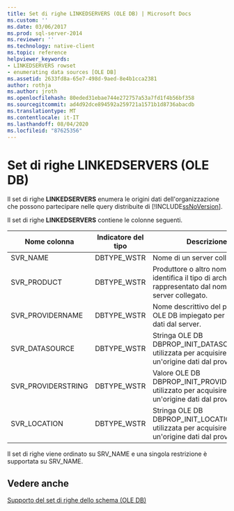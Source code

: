 ```yaml
---
title: Set di righe LINKEDSERVERS (OLE DB) | Microsoft Docs
ms.custom: ''
ms.date: 03/06/2017
ms.prod: sql-server-2014
ms.reviewer: ''
ms.technology: native-client
ms.topic: reference
helpviewer_keywords:
- LINKEDSERVERS rowset
- enumerating data sources [OLE DB]
ms.assetid: 2633fd8a-65e7-498d-9aed-8e4b1cca2381
author: rothja
ms.author: jroth
ms.openlocfilehash: 80eded31ebae744e272757a53a7fd1f4b56bf358
ms.sourcegitcommit: ad4d92dce894592a259721a1571b1d8736abacdb
ms.translationtype: MT
ms.contentlocale: it-IT
ms.lasthandoff: 08/04/2020
ms.locfileid: "87625356"
---
```

# <a name="linkedservers-rowset-ole-db"></a>Set di righe LINKEDSERVERS (OLE DB)
  Il set di righe **LINKEDSERVERS** enumera le origini dati dell'organizzazione che possono partecipare nelle query distribuite di [!INCLUDE[ssNoVersion](../../../includes/ssnoversion-md.md)].  
  
 Il set di righe **LINKEDSERVERS** contiene le colonne seguenti.  
  
|Nome colonna|Indicatore del tipo|Descrizione|  
|-----------------|--------------------|-----------------|  
|SVR_NAME|DBTYPE_WSTR|Nome di un server collegato.|  
|SVR_PRODUCT|DBTYPE_WSTR|Produttore o altro nome che identifica il tipo di archivio dati rappresentato dal nome del server collegato.|  
|SVR_PROVIDERNAME|DBTYPE_WSTR|Nome descrittivo del provider OLE DB impiegato per utilizzare dati dal server.|  
|SVR_DATASOURCE|DBTYPE_WSTR|Stringa OLE DB DBPROP_INIT_DATASOURCE utilizzata per acquisire un'origine dati dal provider.|  
|SVR_PROVIDERSTRING|DBTYPE_WSTR|Valore OLE DB DBPROP_INIT_PROVIDERSTRING utilizzato per acquisire un'origine dati dal provider.|  
|SVR_LOCATION|DBTYPE_WSTR|Stringa OLE DB DBPROP_INIT_LOCATION utilizzata per acquisire un'origine dati dal provider.|  
  
 Il set di righe viene ordinato su SRV_NAME e una singola restrizione è supportata su SRV_NAME.  
  
## <a name="see-also"></a>Vedere anche  
 [Supporto del set di righe dello schema &#40;OLE DB&#41;](schema-rowset-support-ole-db.md)  
  
  
